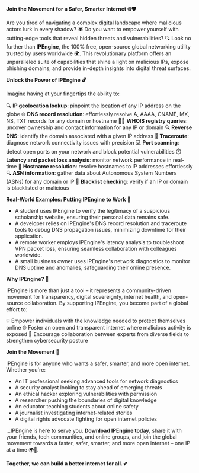 **Join the Movement for a Safer, Smarter Internet 🌐🛡️**

Are you tired of navigating a complex digital landscape where malicious actors lurk in every shadow? 🕷️ Do you want to empower yourself with cutting-edge tools that reveal hidden threats and vulnerabilities? 🔍 Look no further than **IPEngine**, the 100% free, open-source global networking utility trusted by users worldwide 🌍. This revolutionary platform offers an unparalleled suite of capabilities that shine a light on malicious IPs, expose phishing domains, and provide in-depth insights into digital threat surfaces.

**Unlock the Power of IPEngine 🔓**

Imagine having at your fingertips the ability to:

🔍 **IP geolocation lookup**: pinpoint the location of any IP address on the globe
🌐 **DNS record resolution**: effortlessly resolve A, AAAA, CNAME, MX, NS, TXT records for any domain or hostname
👮‍♂️ **WHOIS registry queries**: uncover ownership and contact information for any IP or domain
🔍 **Reverse DNS**: identify the domain associated with a given IP address
🚀 **Traceroute**: diagnose network connectivity issues with precision
💻 **Port scanning**: detect open ports on your network and block potential vulnerabilities
⏱️ **Latency and packet loss analysis**: monitor network performance in real-time
📡 **Hostname resolution**: resolve hostnames to IP addresses effortlessly
🔍 **ASN information**: gather data about Autonomous System Numbers (ASNs) for any domain or IP
🚫 **Blacklist checking**: verify if an IP or domain is blacklisted or malicious

**Real-World Examples: Putting IPEngine to Work 🌟**

* A student uses IPEngine to verify the legitimacy of a suspicious scholarship website, ensuring their personal data remains safe.
* A developer relies on IPEngine's DNS record resolution and traceroute tools to debug DNS propagation issues, minimizing downtime for their application.
* A remote worker employs IPEngine's latency analysis to troubleshoot VPN packet loss, ensuring seamless collaboration with colleagues worldwide.
* A small business owner uses IPEngine's network diagnostics to monitor DNS uptime and anomalies, safeguarding their online presence.

**Why IPEngine? 🤔**

IPEngine is more than just a tool – it represents a community-driven movement for transparency, digital sovereignty, internet health, and open-source collaboration. By supporting IPEngine, you become part of a global effort to:

💡 Empower individuals with the knowledge needed to protect themselves online
🌐 Foster an open and transparent internet where malicious activity is exposed
👥 Encourage collaboration between experts from diverse fields to strengthen cybersecurity posture

**Join the Movement 🚀**

IPEngine is for anyone who wants a safer, smarter, and more open internet. Whether you're:

* An IT professional seeking advanced tools for network diagnostics
* A security analyst looking to stay ahead of emerging threats
* An ethical hacker exploring vulnerabilities with permission
* A researcher pushing the boundaries of digital knowledge
* An educator teaching students about online safety
* A journalist investigating internet-related stories
* A digital rights advocate fighting for open internet policies

...IPEngine is here to serve you. **Download IPEngine today**, share it with your friends, tech communities, and online groups, and join the global movement towards a faster, safer, smarter, and more open internet – one IP at a time 🌍📡.

**Together, we can build a better internet for all. 💕**